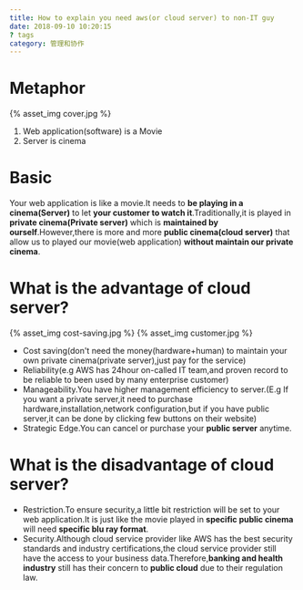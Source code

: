 ```yaml
---
title: How to explain you need aws(or cloud server) to non-IT guy
date: 2018-09-10 10:20:15
? tags
category: 管理和协作
---
```


# Metaphor

{% asset_img cover.jpg %}

1. Web application(software) is a Movie
2. Server is cinema

# Basic

Your web application is like a movie.It needs to **be playing in a cinema(Server)** to let **your customer to watch it**.Traditionally,it is played in **private cinema(Private server)** which is **maintained by ourself**.However,there is more and more **public cinema(cloud server)** that allow us to played our movie(web application) **without maintain our private cinema**.

# What is the advantage of cloud server?

{% asset_img cost-saving.jpg %}
{% asset_img customer.jpg %}

- Cost saving(don't need the money(hardware+human) to maintain your own private cinema(private server),just pay for the service)
- Reliability(e.g AWS has 24hour on-called IT team,and proven record to be reliable to been used by many enterprise customer)
- Manageability.You have higher management efficiency to server.(E.g If you want a private server,it need to purchase hardware,installation,network configuration,but if you have public server,it can be done by clicking few buttons on their website)
- Strategic Edge.You can cancel or purchase your **public server** anytime.

# What is the disadvantage of cloud server?

- Restriction.To ensure security,a little bit restriction will be set to your web application.It is just like the movie played in **specific public cinema** will need **specific blu ray format**.
- Security.Although cloud service provider like AWS has the best security standards and industry certifications,the cloud service provider still have the access to your business data.Therefore,**banking and health industry** still has their concern to **public cloud** due to their regulation law.
